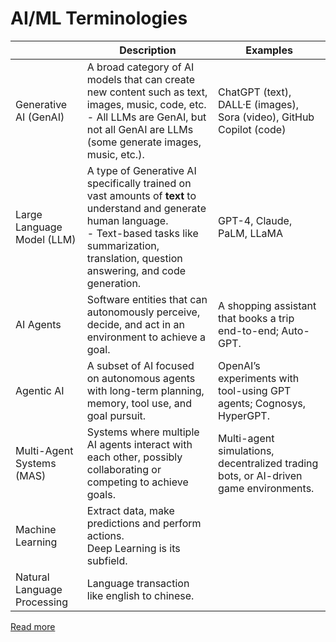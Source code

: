 # AI/ML Terminologies

|                             | Description                                                                                                                                                                                                          | Examples                                                                             |
|-----------------------------|----------------------------------------------------------------------------------------------------------------------------------------------------------------------------------------------------------------------|--------------------------------------------------------------------------------------|
| Generative AI (GenAI)       | A broad category of AI models that can create new content such as text, images, music, code, etc.<br/>- All LLMs are GenAI, but not all GenAI are LLMs (some generate images, music, etc.).                          | ChatGPT (text), DALL·E (images), Sora (video), GitHub Copilot (code)                 |
| Large Language Model (LLM)  | A type of Generative AI specifically trained on vast amounts of **text** to understand and generate human language.<br/>- Text-based tasks like summarization, translation, question answering, and code generation. | GPT-4, Claude, PaLM, LLaMA                                                           |
| AI Agents                   | Software entities that can autonomously perceive, decide, and act in an environment to achieve a goal.                                                                                                               | A shopping assistant that books a trip end-to-end; Auto-GPT.                         |
| Agentic AI                  | A subset of AI focused on autonomous agents with long-term planning, memory, tool use, and goal pursuit.                                                                                                             | OpenAI’s experiments with tool-using GPT agents; Cognosys, HyperGPT.                 |
| Multi-Agent Systems (MAS)   | Systems where multiple AI agents interact with each other, possibly collaborating or competing to achieve goals.                                                                                                     | Multi-agent simulations, decentralized trading bots, or AI-driven game environments. |
| Machine Learning            | Extract data, make predictions and perform actions.<br/> Deep Learning is its subfield.                                                                                                                              |                                                                                      |
| Natural Language Processing | Language transaction like english to chinese.                                                                                                                                                                        |                                                                                      |

[Read more](https://www.youtube.com/watch?v=2p5OHDxR2l8)
